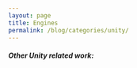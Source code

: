 ```yaml
---
layout: page
title: Engines
permalink: /blog/categories/unity/
---
```


<h5> Other Unity related work: </h5>

<div class="card">

</div>

